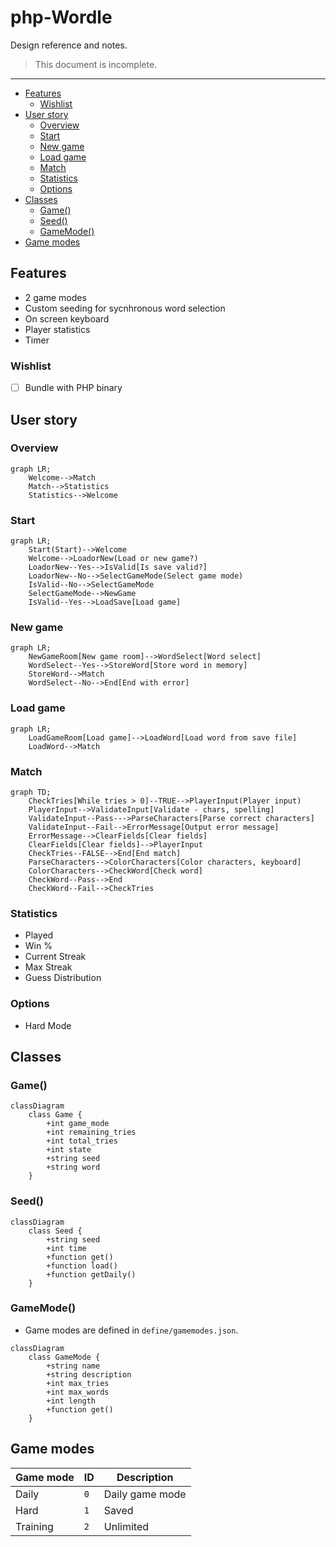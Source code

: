# php-Wordle

Design reference and notes. 

> This document is incomplete.

--- 

- [Features](#features)
  - [Wishlist](#wishlist)
- [User story](#user-story)
  - [Overview](#overview)
  - [Start](#start)
  - [New game](#new-game)
  - [Load game](#load-game)
  - [Match](#match)
  - [Statistics](#statistics)
  - [Options](#options)
- [Classes](#classes)
  - [Game()](#game)
  - [Seed()](#seed)
  - [GameMode()](#gamemode)
- [Game modes](#game-modes)

## Features

- 2 game modes
- Custom seeding for sycnhronous word selection
- On screen keyboard
- Player statistics
- Timer

### Wishlist

- [ ] Bundle with PHP binary 

## User story

### Overview

```mermaid
graph LR;
    Welcome-->Match
    Match-->Statistics
    Statistics-->Welcome
```

### Start

```mermaid
graph LR;
    Start(Start)-->Welcome
    Welcome-->LoadorNew(Load or new game?)
    LoadorNew--Yes-->IsValid[Is save valid?]
    LoadorNew--No-->SelectGameMode(Select game mode)
    IsValid--No-->SelectGameMode
    SelectGameMode-->NewGame
    IsValid--Yes-->LoadSave[Load game]
```

### New game

```mermaid
graph LR;
    NewGameRoom[New game room]-->WordSelect[Word select]
    WordSelect--Yes-->StoreWord[Store word in memory]
    StoreWord-->Match
    WordSelect--No-->End[End with error]
```

### Load game

```mermaid
graph LR;
    LoadGameRoom[Load game]-->LoadWord[Load word from save file]
    LoadWord-->Match
```

### Match

```mermaid
graph TD;
    CheckTries[While tries > 0]--TRUE-->PlayerInput(Player input)
    PlayerInput-->ValidateInput[Validate - chars, spelling]
    ValidateInput--Pass--->ParseCharacters[Parse correct characters]
    ValidateInput--Fail-->ErrorMessage[Output error message]
    ErrorMessage-->ClearFields[Clear fields]
    ClearFields[Clear fields]-->PlayerInput
    CheckTries--FALSE-->End[End match]
    ParseCharacters-->ColorCharacters[Color characters, keyboard]
    ColorCharacters-->CheckWord[Check word]
    CheckWord--Pass-->End
    CheckWord--Fail-->CheckTries 
```

### Statistics

- Played
- Win %
- Current Streak
- Max Streak
- Guess Distribution

### Options

- Hard Mode

## Classes

### Game()

```mermaid
classDiagram
    class Game {
        +int game_mode
        +int remaining_tries
        +int total_tries
        +int state
        +string seed
        +string word
    }
```

### Seed()
    
```mermaid
classDiagram
    class Seed {
        +string seed
        +int time
        +function get()
        +function load()
        +function getDaily()
    }
```

### GameMode()

- Game modes are defined in `define/gamemodes.json`.

```mermaid
classDiagram
    class GameMode {
        +string name
        +string description
        +int max_tries
        +int max_words
        +int length
        +function get()
    }
```

## Game modes

| Game mode | ID | Description |
| - | - | - |
| Daily | `0` | Daily game mode |
| Hard | `1` | Saved |
| Training | `2` | Unlimited |
